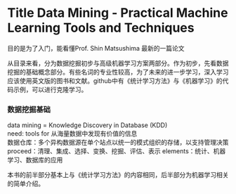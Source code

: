 # Title Data Mining - Practical Machine Learning Tools and Techniques

目的是为了入门，能看懂Prof. Shin Matsushima 最新的一篇论文

从目录来看，分为数据挖掘初步与高级机器学习方案两部分。作为初步，先看数据挖掘的基础概念部分。有些名词的专业性较高，为了未来的进一步学习，深入学习应该使用英文版的图书和文献。github中有《统计学习方法》与《机器学习》的代码示例，可以进行克隆学习。

### 数据挖掘基础
data mining = Knowledge Discovery in Database (KDD)  
need: tools for 从海量数据中发现有价值的信息  
数据仓库：多个异构数据源在单个站点以统一的模式组织的存储，以支持管理决策  
proceed：清理、集成、选择、变换、挖掘、评估、表示
elements：统计、机器学习、数据库的应用

本书的前半部分基本上与《统计学习方法》的内容相同，后半部分为机器学习相关的简单介绍。